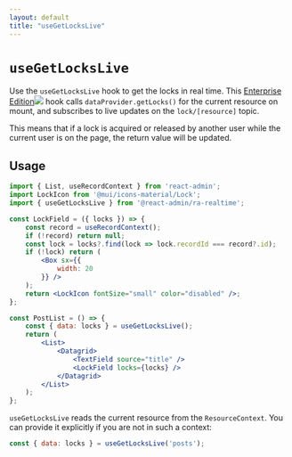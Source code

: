 ```yaml
---
layout: default
title: "useGetLocksLive"
---
```


# `useGetLocksLive`

Use the `useGetLocksLive` hook to get the locks in real time. This [Enterprise Edition](https://react-admin-ee.marmelab.com)<img class="icon" src="./img/premium.svg" /> hook calls `dataProvider.getLocks()` for the current resource on mount, and subscribes to live updates on the `lock/[resource]` topic.

This means that if a lock is acquired or released by another user while the current user is on the page, the return value will be updated.

## Usage

```jsx
import { List, useRecordContext } from 'react-admin';
import LockIcon from '@mui/icons-material/Lock';
import { useGetLocksLive } from '@react-admin/ra-realtime';

const LockField = ({ locks }) => {
    const record = useRecordContext();
    if (!record) return null;
    const lock = locks?.find(lock => lock.recordId === record?.id);
    if (!lock) return (
        <Box sx={{
            width: 20
        }} />
    );
    return <LockIcon fontSize="small" color="disabled" />;
};

const PostList = () => {
    const { data: locks } = useGetLocksLive();
    return (
        <List>
            <Datagrid>
                <TextField source="title" />
                <LockField locks={locks} />
            </Datagrid>
        </List>
    );
};
```

`useGetLocksLive` reads the current resource from the `ResourceContext`. You can provide it explicitly if you are not in such a context:

```jsx
const { data: locks } = useGetLocksLive('posts');
```
